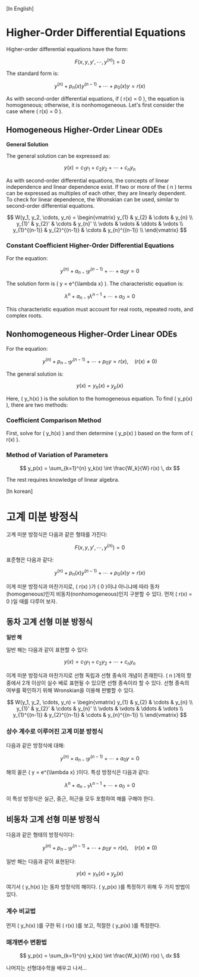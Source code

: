 [In English]
# Higher-Order Differential Equations

Higher-order differential equations have the form:

$$
F(x, y, y', \cdots, y^{(n)}) = 0
$$

The standard form is:

$$
y^{(n)} + p_n(x) y^{(n-1)} + \cdots + p_0(x) y = r(x)
$$

As with second-order differential equations, if \( r(x) = 0 \), the equation is homogeneous; otherwise, it is nonhomogeneous. Let's first consider the case where \( r(x) = 0 \).

## Homogeneous Higher-Order Linear ODEs

**General Solution**

The general solution can be expressed as:

$$
y(x) = c_1 y_1 + c_2 y_2 + \cdots + c_n y_n
$$

As with second-order differential equations, the concepts of linear independence and linear dependence exist. If two or more of the \( n \) terms can be expressed as multiples of each other, they are linearly dependent. To check for linear dependence, the Wronskian can be used, similar to second-order differential equations.

$$
W(y_1, y_2, \cdots, y_n) = 
\begin{vmatrix} 
y_{1} & y_{2} & \cdots & y_{n} \\
y_{1}' & y_{2}' & \cdots & y_{n}' \\
\vdots & \vdots & \ddots & \vdots \\
y_{1}^{(n-1)} & y_{2}^{(n-1)} & \cdots & y_{n}^{(n-1)} \\
\end{vmatrix} 
$$

### Constant Coefficient Higher-Order Differential Equations

For the equation:

$$
y^{(n)} + a_{n-1} y^{(n-1)} + \cdots + a_0 y = 0
$$

The solution form is \( y = e^{\lambda x} \). The characteristic equation is:

$$
\lambda^n + a_{n-1} \lambda^{n-1} + \cdots + a_0 = 0
$$

This characteristic equation must account for real roots, repeated roots, and complex roots.

## Nonhomogeneous Higher-Order Linear ODEs

For the equation:

$$
y^{(n)} + p_{n-1} y^{(n-1)} + \cdots + p_0 y = r(x), \quad (r(x) \neq 0)
$$

The general solution is:

$$
y(x) = y_h(x) + y_p(x)
$$

Here, \( y_h(x) \) is the solution to the homogeneous equation. To find \( y_p(x) \), there are two methods:

### Coefficient Comparison Method

First, solve for \( y_h(x) \) and then determine \( y_p(x) \) based on the form of \( r(x) \).

### Method of Variation of Parameters

$$
y_p(x) = \sum_{k=1}^{n} y_k(x) \int \frac{W_k}{W} r(x) \, dx
$$

The rest requires knowledge of linear algebra.


[In korean]
# 고계 미분 방정식

고계 미분 방정식은 다음과 같은 형태를 가진다:

$$
F(x, y, y', \cdots, y^{(n)}) = 0
$$

표준형은 다음과 같다:

$$
y^{(n)} + p_n(x) y^{(n-1)} + \cdots + p_0(x) y = r(x)
$$

이계 미분 방정식과 마찬가지로, \( r(x) \)가 \( 0 \)이냐 아니냐에 따라 동차(homogeneous)인지 비동차(nonhomogeneous)인지 구분할 수 있다. 먼저 \( r(x) = 0 \)일 때를 다루어 보자.

## 동차 고계 선형 미분 방정식

**일반 해**

일반 해는 다음과 같이 표현할 수 있다:

$$
y(x) = c_1 y_1 + c_2 y_2 + \cdots + c_n y_n
$$

이계 미분 방정식과 마찬가지로 선형 독립과 선형 종속의 개념이 존재한다. \( n \)개의 항 중에서 2개 이상이 실수 배로 표현될 수 있으면 선형 종속이라 할 수 있다. 선형 종속의 여부를 확인하기 위해 Wronskian을 이용해 판별할 수 있다.

$$
W(y_1, y_2, \cdots, y_n) = 
\begin{vmatrix} 
y_{1} & y_{2} & \cdots & y_{n} \\
y_{1}' & y_{2}' & \cdots & y_{n}' \\
\vdots & \vdots & \ddots & \vdots \\
y_{1}^{(n-1)} & y_{2}^{(n-1)} & \cdots & y_{n}^{(n-1)} \\
\end{vmatrix} 
$$

### 상수 계수로 이루어진 고계 미분 방정식

다음과 같은 방정식에 대해:

$$
y^{(n)} + a_{n-1} y^{(n-1)} + \cdots + a_0 y = 0
$$

해의 꼴은 \( y = e^{\lambda x} \)이다. 특성 방정식은 다음과 같다:

$$
\lambda^n + a_{n-1} \lambda^{n-1} + \cdots + a_0 = 0
$$

이 특성 방정식은 실근, 중근, 허근을 모두 포함하여 해를 구해야 한다.

## 비동차 고계 선형 미분 방정식

다음과 같은 형태의 방정식이다:

$$
y^{(n)} + p_{n-1} y^{(n-1)} + \cdots + p_0 y = r(x), \quad (r(x) \neq 0)
$$

일반 해는 다음과 같이 표현된다:

$$
y(x) = y_h(x) + y_p(x)
$$

여기서 \( y_h(x) \)는 동차 방정식의 해이다. \( y_p(x) \)를 특정하기 위해 두 가지 방법이 있다.

### 계수 비교법

먼저 \( y_h(x) \)를 구한 뒤 \( r(x) \)를 보고, 적절한 \( y_p(x) \)를 특정한다.

### 매개변수 변환법

$$
y_p(x) = \sum_{k=1}^{n} y_k(x) \int \frac{W_k}{W} r(x) \, dx
$$

나머지는 선형대수학을 배우고 나서...

